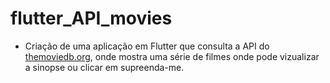 # flutter_API_movies

 - Criação de uma aplicação em Flutter que consulta a API do [themoviedb.org](https://www.themoviedb.org/), onde mostra uma série de filmes onde pode vizualizar a sinopse ou clicar em supreenda-me.
